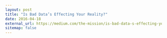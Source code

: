 ```yaml
---
layout: post
title: "Is Bad Data’s Effecting Your Reality?"
date: 2016-04-18
external_url: https://medium.com/the-mission/is-bad-data-s-effecting-your-reality-949769642dad
sitemap: false
---
```

